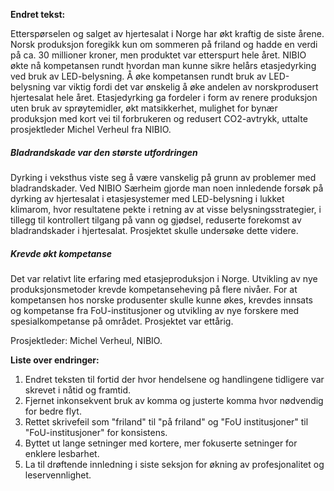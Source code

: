 **Endret tekst:**

Etterspørselen og salget av hjertesalat i Norge har økt kraftig de siste årene. Norsk produksjon foregikk kun om sommeren på friland og hadde en verdi på ca. 30 millioner kroner, men produktet var etterspurt hele året. NIBIO økte nå kompetansen rundt hvordan man kunne sikre helårs etasjedyrking ved bruk av LED-belysning. Å øke kompetansen rundt bruk av LED-belysning var viktig fordi det var ønskelig å øke andelen av norskprodusert hjertesalat hele året. Etasjedyrking ga fordeler i form av renere produksjon uten bruk av sprøytemidler, økt matsikkerhet, mulighet for bynær produksjon med kort vei til forbrukeren og redusert CO2-avtrykk, uttalte prosjektleder Michel Verheul fra NIBIO.

##### Bladrandskade var den største utfordringen

Dyrking i veksthus viste seg å være vanskelig på grunn av problemer med bladrandskader. Ved NIBIO Særheim gjorde man noen innledende forsøk på dyrking av hjertesalat i etasjesystemer med LED-belysning i lukket klimarom, hvor resultatene pekte i retning av at visse belysningsstrategier, i tillegg til kontrollert tilgang på vann og gjødsel, reduserte forekomst av bladrandskader i hjertesalat. Prosjektet skulle undersøke dette videre.

##### Krevde økt kompetanse

Det var relativt lite erfaring med etasjeproduksjon i Norge. Utvikling av nye produksjonsmetoder krevde kompetanseheving på flere nivåer. For at kompetansen hos norske produsenter skulle kunne økes, krevdes innsats og kompetanse fra FoU-institusjoner og utvikling av nye forskere med spesialkompetanse på området. Prosjektet var ettårig. 

Prosjektleder: Michel Verheul, NIBIO.

**Liste over endringer:**

1. Endret teksten til fortid der hvor hendelsene og handlingene tidligere var skrevet i nåtid og framtid.
2. Fjernet inkonsekvent bruk av komma og justerte komma hvor nødvendig for bedre flyt.
3. Rettet skrivefeil som "friland" til "på friland" og "FoU institusjoner" til "FoU-institusjoner" for konsistens.
4. Byttet ut lange setninger med kortere, mer fokuserte setninger for enklere lesbarhet.
5. La til drøftende innledning i siste seksjon for økning av profesjonalitet og leservennlighet. 
